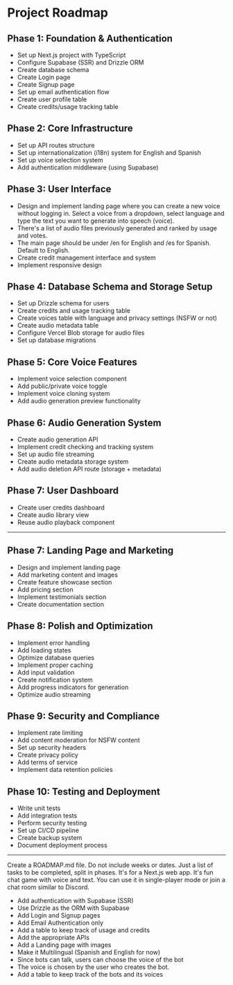 # Project Roadmap

## Phase 1: Foundation & Authentication
- Set up Next.js project with TypeScript
- Configure Supabase (SSR) and Drizzle ORM
- Create database schema
- Create Login page
- Create Signup page
- Set up email authentication flow
- Create user profile table
- Create credits/usage tracking table

## Phase 2: Core Infrastructure
- Set up API routes structure
- Set up internationalization (i18n) system for English and Spanish
- Set up voice selection system
- Add authentication middleware (using Supabase)

## Phase 3: User Interface
- Design and implement landing page where you can create a new voice without logging in. Select a voice from a dropdown, select language and type the text you want to generate into speech (voice).
- There's a list of audio files previously generated and ranked by usage and votes.
- The main page should be under /en for English and /es for Spanish. Default to English.
- Create credit management interface and system
- Implement responsive design

## Phase 4: Database Schema and Storage Setup
- Set up Drizzle schema for users
- Create credits and usage tracking table
- Create voices table with language and privacy settings (NSFW or not)
- Create audio metadata table
- Configure Vercel Blob storage for audio files
- Set up database migrations

## Phase 5: Core Voice Features
- Implement voice selection component
- Add public/private voice toggle
- Implement voice cloning system
- Add audio generation preview functionality

## Phase 6: Audio Generation System
- Create audio generation API
- Implement credit checking and tracking system
- Set up audio file streaming
- Create audio metadata storage system
- Add audio deletion API route (storage + metadata)

## Phase 7: User Dashboard
- Create user credits dashboard
- Create audio library view
- Reuse audio playback component

---

## Phase 7: Landing Page and Marketing
- Design and implement landing page
- Add marketing content and images
- Create feature showcase section
- Add pricing section
- Implement testimonials section
- Create documentation section

## Phase 8: Polish and Optimization
- Implement error handling
- Add loading states
- Optimize database queries
- Implement proper caching
- Add input validation
- Create notification system
- Add progress indicators for generation
- Optimize audio streaming

## Phase 9: Security and Compliance
- Implement rate limiting
- Add content moderation for NSFW content
- Set up security headers
- Create privacy policy
- Add terms of service
- Implement data retention policies

## Phase 10: Testing and Deployment
- Write unit tests
- Add integration tests
- Perform security testing
- Set up CI/CD pipeline
- Create backup system
- Document deployment process



---

Create a ROADMAP.md file. Do not include weeks or dates. Just a list of tasks to be completed, split in phases.
It's for a Next.js web app. It's fun chat game with voice and text.
You can use it in single-player mode or join a chat room similar to Discord.
- Add authentication with Supabase (SSR)
- Use Drizzle as the ORM with Supabase
- Add Login and Signup pages
- Add Email Authentication only
- Add a table to keep track of usage and credits
- Add the appropriate APIs
- Add a Landing page with images
- Make it Multilingual (Spanish and English for now)
- Since bots can talk, users can choose the voice of the bot
- The voice is chosen by the user who creates the bot.
- Add a table to keep track of the bots and its voices
